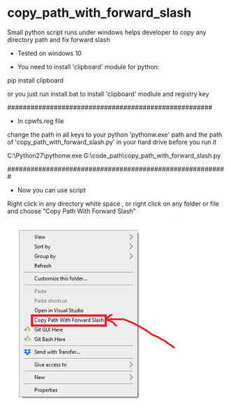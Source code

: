 # copy_path_with_forward_slash

Small python script runs under windows helps developer to copy any directory path and fix forward slash 

- Tested on windows 10

- You need to install 'clipboard' module for python:

pip install clipboard
 
 
 or you just run install.bat to install 'clipboard' modlule and registry key
 
 #####################################################
 
 - In cpwfs.reg file
 
 change the path in all keys to your python 'pythonw.exe' path and the path of 'copy_path_with_forward_slash.py' in your hard drive before you run it
 
 C:\\Python27\\pythonw.exe G:\\code_path\\copy_path_with_forward_slash.py
 
 #########################################################
 
 - Now you can use script 
 
 Right click in any directory white space , or right click on any folder or file and choose "Copy Path With Forward Slash"
 
 ![alt text](https://github.com/KamalTD/copy_path_with_forward_slash/blob/master/Untitled.png)
